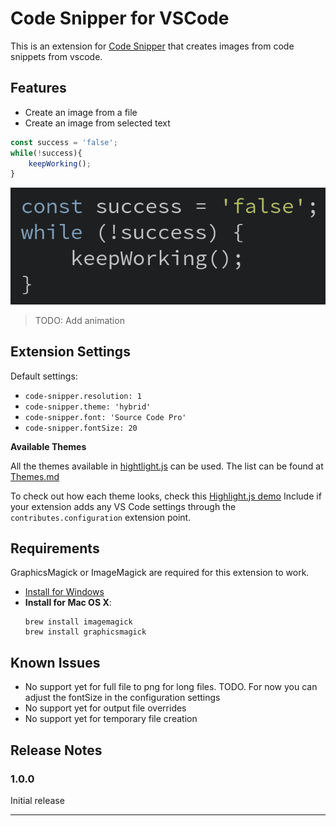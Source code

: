 # Code Snipper for VSCode

This is an extension for [Code Snipper](https://github.com/abhisheksoni27/code-snipper) that creates images from code snippets from vscode.

## Features

* Create an image from a file
* Create an image from selected text

```js
const success = 'false';
while(!success){
    keepWorking();
}
```

![Output](images/output.png)

> TODO: Add animation

## Extension Settings

Default settings:

* `code-snipper.resolution: 1`
* `code-snipper.theme: 'hybrid'`
* `code-snipper.font: 'Source Code Pro'`
* `code-snipper.fontSize: 20`

**Available Themes**

All the themes available in [hightlight.js](https://highlightjs.org/) can be used. The list can be found at [Themes.md](https://codeprose.me/code-snipper/themes.html)

To check out how each theme looks, check this [Highlight.js demo](https://highlightjs.org/static/demo/)
Include if your extension adds any VS Code settings through the `contributes.configuration` extension point.

## Requirements
GraphicsMagick or ImageMagick are required for this extension to work. 
* [Install for Windows](https://www.imagemagick.org/script/download.php)
* **Install for Mac OS X**:
    ```
    brew install imagemagick
    brew install graphicsmagick
    ```

## Known Issues
* No support yet for full file to png for long files. TODO.
For now you can adjust the fontSize in the configuration settings
* No support yet for output file overrides
* No support yet for temporary file creation

## Release Notes

### 1.0.0

Initial release

-----------------------------------------------------------------------------------------------------------
